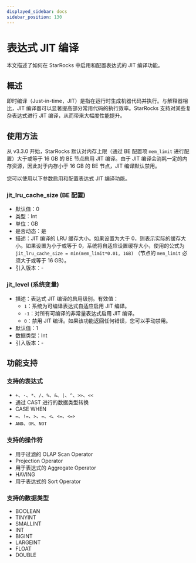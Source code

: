 ```yaml
---
displayed_sidebar: docs
sidebar_position: 130
---
```


# 表达式 JIT 编译

本文描述了如何在 StarRocks 中启用和配置表达式的 JIT 编译功能。

## 概述

即时编译（Just-in-time，JIT）是指在运行时生成机器代码并执行。与解释器相比，JIT 编译器可以显著提高部分常用代码的执行效率。StarRocks 支持对某些复杂表达式进行 JIT 编译，从而带来大幅度性能提升。

## 使用方法

从 v3.3.0 开始，StarRocks 默认对内存上限（通过 BE 配置项 `mem_limit` 进行配置）大于或等于 16 GB 的 BE 节点启用 JIT 编译。由于 JIT 编译会消耗一定的内存资源，因此对于内存小于 16 GB 的 BE 节点，JIT 编译默认禁用。

您可以使用以下参数启用和配置表达式 JIT 编译功能。

### jit_lru_cache_size (BE 配置)

- 默认值：0
- 类型：Int
- 单位：GB
- 是否动态：是
- 描述：JIT 编译的 LRU 缓存大小。如果设置为大于 0，则表示实际的缓存大小。如果设置为小于或等于 0，系统将自适应设置缓存大小，使用的公式为 `jit_lru_cache_size = min(mem_limit*0.01, 1GB)` （节点的 `mem_limit` 必须大于或等于 16 GB）。
- 引入版本：-

### jit_level (系统变量)

- 描述：表达式 JIT 编译的启用级别。有效值：
  - `1`：系统为可编译表达式自适应启用 JIT 编译。
  - `-1`：对所有可编译的非常量表达式启用 JIT 编译。
  - `0`：禁用 JIT 编译。如果该功能返回任何错误，您可以手动禁用。
- 默认值：1
- 数据类型：Int
- 引入版本：-

## 功能支持

### 支持的表达式

- `+`、`-`、`*`、`/`、`%`、`&`、`|`、`^`、`>>`、`<<`
- 通过 CAST 进行的数据类型转换
- CASE WHEN
- `=`、`!=`、`>`、`=`、`<`、`<=`、`<=>`
- `AND`、`OR`、`NOT`

### 支持的操作符

- 用于过滤的 OLAP Scan Operator
- Projection Operator
- 用于表达式的 Aggregate Operator
- HAVING
- 用于表达式的 Sort Operator

### 支持的数据类型

- BOOLEAN
- TINYINT
- SMALLINT
- INT
- BIGINT
- LARGEINT
- FLOAT
- DOUBLE

